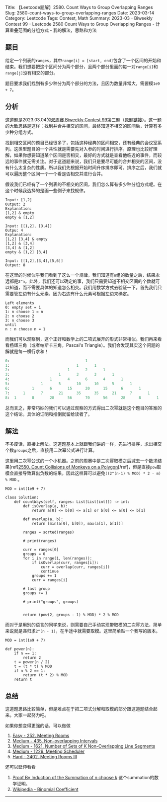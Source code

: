 Title: 【Leetcode题解】2580. Count Ways to Group Overlapping Ranges
Slug: 2580-count-ways-to-group-overlapping-ranges
Date: 2023-03-14
Category: Leetcode
Tags: Contest, Math
Summary: 2023-03 - Biweekly Contest 99 - Leetcode 2580 Count Ways to Group Overlapping Ranges - 计算重叠范围的分组方式 - 我的解法，思路和方法

## 题目

给定一个列表的`ranges`，其中`range[i] = [start, end]`包含了一个区间的开始和结束。我们想要把这个区间分为两个部分，且两个部分里面的每一对`range[i]`和`range[j]`没有相交的部分。

题目要求我们找到有多少种分为两个部分的方法，且因为数量非常大，需要模`1e9 + 7`。

## 分析

这道题是2023.03.04的[双周赛 Biweekly Contest 99](https://leetcode.com/contest/biweekly-contest-99/)第三题（[原题链接](https://leetcode.com/contest/biweekly-contest-99/problems/count-ways-to-group-overlapping-ranges/)）。这一题的大致思路是这样：找到并合并相交的区间，最终知道不相交的区间后，计算有多少种分组方式。

找到相交区间的题目已经很多了，包括这种经典的区间相交，还有经典的会议室系列。这类型题目的一个共性就是需要先对入参的时间进行排序。原理也比较好理解，如果你想要知道某个区间是否相交，最好的方式就是查看他临近的事件，而较远的事件就无需关注。对于这道题来说，我们只是要尽可能的合并相交的区间，没有什么太复杂的性质。所以我们先根据开始时间升序排序即可。排序之后，我们就可以遍历整个区间一个一个看是否相交并进行合并。

假设我们已经有了一个列表的不相交的区间，我们怎么算有多少种分组方式呢。在这个时候我选择的是画一些例子来找规律。
```text
Input: [1,2]
Output: 2
Explanation:
[1,2] & empty
empty & [1,2]
```
```text
Input: [[1,2], [3,4]]
Outpu: 4
Explanation:
[1,2] [3,4] & empty
[1,2] & [3,4]
[3,4] & [1,2]
empty & [1,2] [3,4]
```

```text
Input: [[1,2],[3,4],[5,6]]
Output: 8
```

在这里的时候似乎我们看到了这么一个规律，我们知道有`n`组的数量之后，结果永远都是`2^n`。此外，我们还可以确定的事，我们只需要知道不相交区间的个数就可以知道，而不需要具体的知道怎么相交。我们用数学方式去验证一下。首先我们只需要管左边有什么元素，因为右边有什么元素可根据左边来确定。
```text
Left elements
0: empty set = 1
1: n choose 1 = n
2: n choose 2
3: n choose 3
until
n : n choose n = 1
```
而我们可以观察到，这个正好和数学上的二项式展开的形式非常相似。我们再来看看杨辉三角（或者帕斯卡三角，Pascal's Triangle）。我们会发现其实这个问题的解就是每一横行求和！

```python
0:									1								
1:								1		1							
2:							1		2		1						
3:						1		3		3		1					
4:					1		4		6		4		1				
5:				1		5		10		10		5		1			
6:			1		6		15		20		15		6		1		
7:		1 		7 		21		35		35		21		7 		1 	
8:	1 		8 		28		56		70		56		28		8 		1
```

总而言之，非常巧妙的我们可以通过观察的方式得出二次幂就是这个题目的答案的这个结论。具体的证明和推倒就留给读者了。


## 解法

不多废话，直接上解法。这道题基本上就跟我们讲的一样，先进行排序，求出相交个数`groups`之后，直接用二次幂公式进行计算。

这里用二次幂公式的一个小机器。之前的周赛中是二次幂取模之后减去一个数求结果[ref][2550. Count Collisions of Monkeys on a Polygon](https://leetcode.com/problems/count-collisions-of-monkeys-on-a-polygon/description/)[/ref]，但是直接`pow`取模会直接导致算出负数的结果，因此这样算可以避免`((2^(n-1) % MOD) * 2 - m) % MOD` 。

```python3
MOD = int(1e9 + 7)

class Solution:
    def countWays(self, ranges: List[List[int]]) -> int:
        def isOverlap(a, b):
            return a[0] <= b[0] <= a[1] or b[0] <= a[0] <= b[1]
        
        def overlap(a, b):
            return [min(a[0], b[0]), max(a[1], b[1])]
        
        ranges = sorted(ranges)
        
        # print(ranges)
        
        curr = ranges[0]
        groups = 0
        for i in range(1, len(ranges)):
            if isOverlap(curr, ranges[i]):
                curr = overlap(curr, ranges[i])
                continue
            groups += 1
            curr = ranges[i]
        
        # last group
        groups += 1
        
        # print("groups", groups)
        
        
        return (pow(2, groups - 1) % MOD) * 2 % MOD
```

而对于是用别的语言的同学来说，则需要自己手动实现带取模的二次幂方法，简单来说就是递归求`2^(n - 1)`，在半途中就需要取模。这里简单贴一个我写的版本。
```python3
MOD = int(1e9 + 7)

def power(n):
    if n == 1:
        return 2
    t = power(n / 2)
    t = (t * t) % MOD
    if n % 2 == 1:
        return (t * 2) % MOD
    return t
```

## 总结

这道题思路比较简单，但是难点在于把二项式分解和取模的部分跟这道题结合起来。大家一起努力吧。

如果你想变得更强的话，可以做做

1. [Easy - 252. Meeting Rooms](https://leetcode.com/problems/meeting-rooms/)
1. [Medium - 435. Non-overlapping Intervals](https://leetcode.com/problems/non-overlapping-intervals/)
1. [Medium - 1621. Number of Sets of K Non-Overlapping Line Segments](https://leetcode.com/problems/number-of-sets-of-k-non-overlapping-line-segments/)
1. [Medium - 1229. Meeting Scheduler](https://leetcode.com/problems/meeting-scheduler/)
1. [Hard - 2402. Meeting Rooms III](https://leetcode.com/problems/meeting-rooms-iii/)

还可以延伸看看

1. [Proof By Induction of the Summation of n choose k](https://math.stackexchange.com/questions/519832/proving-by-induction-that-sum-k-0nn-choose-k-2n) 这个summation的数学证明。
1. [Wikipedia - Binomial Coefficient](https://en.wikipedia.org/wiki/Binomial_coefficient)

-----